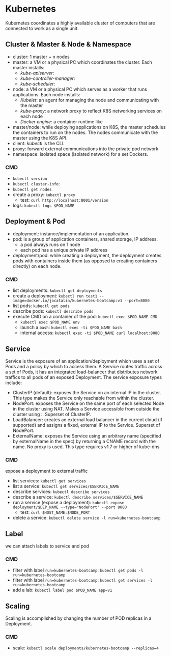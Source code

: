 # Kubernetes
Kubernetes coordinates a highly available cluster of computers that are connected to work as a single unit. 

## Cluster & Master & Node & Namespace 
- cluster: 1 master + n nodes
- master: a VM or a physical PC which coordinates the cluster. Each master installs:
  - *kube-apiserver*:
  - *kube-controller-manager*: 
  - *kube-scheduler*: 
- node: a VM or a physical PC which serves as a worker that runs applications. Each node installs: 
  - *Kubelet*: an agent for managing the node and communicating with the master
  - *kube-proxy*: a network proxy to reflect K8S networking services on each node
  - *Docker engine*: a container runtime like 
- master/node: while deploying applications on K8S, the master schedules the containers to run on the nodes. 
The nodes communicate with the master using the K8S API.
- client: *kubectl* is the CLI.
- proxy: forward external communications into the private pod network
- namespace: isolated space (isolated network) for a set Dockers.  

### CMD
- `kubectl version`
- `kubectl cluster-info`:
- `kubectl get nodes`
- create a proxy: `kubectl proxy`
  - test: `curl http://localhost:8001/version`
- logs: `kubectl logs $POD_NAME`

## Deployment & Pod
- deployment: instance/implementation of an application.
- pod: is a group of application containers, shared storage, IP address. 
  - a pod always runs on 1 node
  - each pod has a unique private IP address 
- deployment/pod: while creating a deployment, the deployment creates pods with containers inside them (as opposed to creating containers directly) on each node. 

### CMD
- list deployments: `kubectl get deployments`
- create a deployment: `kubectl run test1 --image=docker.io/jocatalin/kubernetes-bootcamp:v1 --port=8080`
- list pods: `kubectl get pods`
- describe pods: `kubectl describe pods`
- execute CMD on a container of the pod: `kubectl exec $POD_NAME CMD`
  - `kubectl exec $POD_NAME env`
  - launch a `bash`: `kubectl exec -ti $POD_NAME bash`
  - internal access: `kubectl exec -ti $POD_NAME curl localhost:8080`


## Service
Service is the exposure of an application/deployment which uses a set of Pods and a policy by which to access them.
A Service routes traffic across a set of Pods, it has an integrated load-balancer that distributes network traffics to all pods of an exposed Deployment.
The service exposure types include:
- ClusterIP (default): exposes the Service on an internal IP in the cluster. 
This type makes the Service only reachable from within the cluster.
- NodePort: exposes the Service on the same port of each selected Node in the cluster using NAT. 
Makes a Service accessible from outside the cluster using <NodeIP>:<NodePort>. Superset of ClusterIP.
- LoadBalancer: creates an external load balancer in the current cloud (if supported) and assigns a fixed, external IP to the Service. Superset of NodePort.
- ExternalName: exposes the Service using an arbitrary name (specified by externalName in the spec) by returning a CNAME record with the name. No proxy is used. This type requires v1.7 or higher of kube-dns

### CMD
expose a deployment to external traffic
- list services: `kubectl get services`
- list a service: `kubectl get services/$SERVICE_NAME`
- describe services: `kubectl describe services`
- describe a service: `kubectl describe services/$SERVICE_NAME`
- run a service (expose a deployment): `kubectl expose deployment/$DEP_NAME --type="NodePort" --port 8080`
  - test: `curl $HOST_NAME:$NODE_PORT`
- delete a service: `kubectl delete service -l run=kubernetes-bootcamp`


## Label
we can attach labels to service and pod

### CMD
- filter with label `run=kubernetes-bootcamp`: `kubectl get pods -l run=kubernetes-bootcamp`
- filter with label `run=kubernetes-bootcamp`: `kubectl get services -l run=kubernetes-bootcamp`
- add a lab: `kubectl label pod $POD_NAME app=v1`


## Scaling
Scaling is accomplished by changing the number of POD replicas in a Deployment.

### CMD
- scale: `kubectl scale deployments/kubernetes-bootcamp --replicas=4`